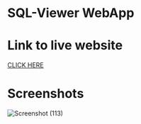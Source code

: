 
# SQL-Viewer WebApp


# Link to live website

[CLICK HERE](https://sql-viewer.vercel.app/)

 # Screenshots

![Screenshot (113)](https://user-images.githubusercontent.com/79687388/170810067-2da401ba-771e-4ea7-a770-c0b799813d9c.png)


